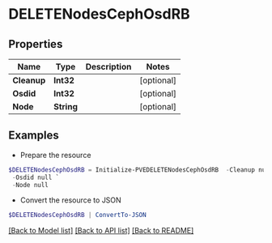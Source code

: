 # DELETENodesCephOsdRB
## Properties

Name | Type | Description | Notes
------------ | ------------- | ------------- | -------------
**Cleanup** | **Int32** |  | [optional] 
**Osdid** | **Int32** |  | [optional] 
**Node** | **String** |  | [optional] 

## Examples

- Prepare the resource
```powershell
$DELETENodesCephOsdRB = Initialize-PVEDELETENodesCephOsdRB  -Cleanup null `
 -Osdid null `
 -Node null
```

- Convert the resource to JSON
```powershell
$DELETENodesCephOsdRB | ConvertTo-JSON
```

[[Back to Model list]](../README.md#documentation-for-models) [[Back to API list]](../README.md#documentation-for-api-endpoints) [[Back to README]](../README.md)

